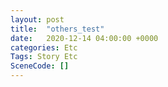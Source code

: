 ```yaml
---
layout: post
title:  "others_test"
date:   2020-12-14 04:00:00 +0000
categories: Etc
Tags: Story Etc
SceneCode: []
---
```

